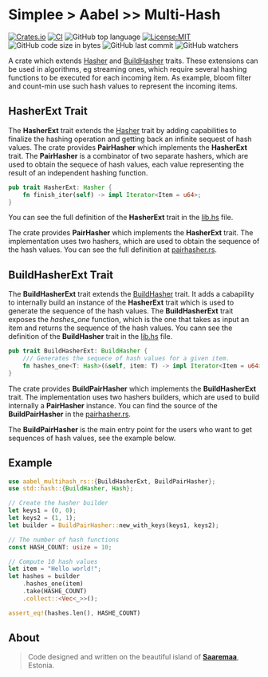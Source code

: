 # Simplee > Aabel >> Multi-Hash

[![Crates.io][crates-badge]][crates-url]
[![CI][ci-badge]][ci-url]
![GitHub top language][lang-badge]
[![License:MIT][license-badge]][license-url]
![GitHub code size in bytes][size-badge]
![GitHub last commit][last-commit-badge]
![GitHub watchers][watchers-badge]

A crate which extends [Hasher][hasher_url] and [BuildHasher][buildhasher_url] traits. These extensions can be used in algorithms, eg streaming ones, which require several hashing functions to be executed for each incoming item. As example, bloom filter and count-min use such hash values to represent the incoming items.

## HasherExt Trait
The **HasherExt** trait extends the [Hasher][hasher_url] trait by adding capabilities to finalize the hashing operation and getting back an infinite sequest of hash values.
The crate provides **PairHasher** which implements the **HasherExt** trait. The **PairHasher** is a combinator of two separate hashers, which are used to obtain
the sequece of hash values, each value representing the result of an independent hashing function. 

```rust
pub trait HasherExt: Hasher {
    fn finish_iter(self) -> impl Iterator<Item = u64>;
}
```

You can see the full definition of the **HasherExt** trait in the [lib.hs][librs_url] file.

The crate provides **PairHasher** which implements the **HasherExt** trait. The implementation uses two hashers, which are used to obtain the sequence of the hash values. You can see the full definition at [pairhasher.rs][pairhasherrs_url].

## BuildHasherExt Trait
The **BuildHasherExt** trait extends the [BuildHasher][buildhasher_url] trait. It adds a cabapility to internally build an instance of the **HasherExt** trait which is used to generate the sequence of the hash values. The **BuildHasherExt** trait exposes the *hashes_one* function, which is the one that takes as input an item and returns the sequence of the hash values. You cann see the definition of the **BuildHasher** trait in the [lib.hs][librs_url] file.

```rust
pub trait BuildHasherExt: BuildHasher {
    /// Generates the sequece of hash values for a given item.
    fn hashes_one<T: Hash>(&self, item: T) -> impl Iterator<Item = u64>;
}
```

The crate provides **BuildPairHasher** which implements the **BuildHasherExt** trait. The implementation uses two hashers builders, which are used to build internally a **PairHasher** instance. You can find the source of the **BuildPairHasher** in the [pairhasher.rs][pairhasherrs_url]. 

The **BuildPairHasher** is the main entry point for the users who want to get sequences of hash values, see the example below.

## Example

```rust
use aabel_multihash_rs::{BuildHasherExt, BuildPairHasher};
use std::hash::{BuildHasher, Hash};

// Create the hasher builder
let keys1 = (0, 0);
let keys2 = (1, 1);
let builder = BuildPairHasher::new_with_keys(keys1, keys2);

// The number of hash functions
const HASH_COUNT: usize = 10;

// Compute 10 hash values
let item = "Hello world!";
let hashes = builder
    .hashes_one(item)
    .take(HASHE_COUNT)
    .collect::<Vec<_>>();

assert_eq!(hashes.len(), HASHE_COUNT)
```

## About
> Code designed and written on the beautiful island of [**Saaremaa**][estonia], Estonia.

[crates-badge]: https://img.shields.io/crates/v/aabel-multihash-rs.svg
[crates-url]: https://crates.io/crates/aabel-multihash-rs
[ci-badge]: https://github.com/veminovici/aabel-multihash-rs/actions/workflows/ci.yml/badge.svg?branch=main
[ci-url]: https://github.com/veminovici/aabel-multihash-rs/actions/workflows/ci.yml
[lang-badge]: https://img.shields.io/github/languages/top/veminovici/aabel-multihash-rs
[license-badge]: https://img.shields.io/badge/License-MIT-yellow.svg
[license-url]: https://opensource.org/licenses/MIT
[size-badge]: https://img.shields.io/github/languages/code-size/veminovici/aabel-multihash-rs
[last-commit-badge]: https://img.shields.io/github/last-commit/veminovici/aabel-multihash-rs
[watchers-badge]: https://img.shields.io/github/watchers/veminovici/aabel-multihash-rs
[estonia]: https://goo.gl/maps/DmB9ewY2R3sPGFnTA
[hasher_url]: https://doc.rust-lang.org/std/hash/trait.Hasher.html
[buildhasher_url]: https://doc.rust-lang.org/std/hash/trait.BuildHasher.html
[librs_url]: ./src/lib.rs
[pairhasherrs_url]: ./src/pairhasher.rs
